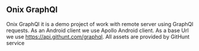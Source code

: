 ﻿## **Onix GraphQl**

Onix GraphQl it is a demo project of work with remote server using GraphQl requests. As an Android client we use Apollo Android client. As a base Url we use https://api.githunt.com/graphql. All assets are provided by GitHunt service  
